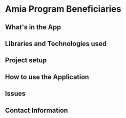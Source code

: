 # Amia Program Beneficiaries

## What's in the App

## Libraries and Technologies used

## Project setup

## How to use the Application

## Issues

## Contact Information
